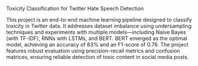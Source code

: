 Toxicity Classification for Twitter Hate Speech Detection

This project is an end-to-end machine learning pipeline designed to classify toxicity in Twitter data. It addresses dataset imbalance using undersampling techniques and experiments with multiple models—including Naive Bayes (with TF-IDF), RNNs with LSTMs, and BERT. BERT emerged as the optimal model, achieving an accuracy of 83% and an F1-score of 0.76. The project features robust evaluation using precision-recall metrics and confusion matrices, ensuring reliable detection of toxic content in social media posts.
